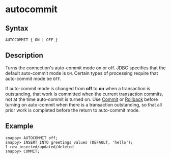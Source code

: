 # autocommit

## Syntax

```no-highlight
AUTOCOMMIT { ON | OFF }
```

<a id="description"></a>
## Description

Turns the connection's auto-commit mode on or off. JDBC specifies that the default auto-commit mode is `ON`. Certain types of processing require that auto-commit mode be `OFF`.

If auto-commit mode is changed from **off** to **on** when a transaction is outstanding, that work is committed when the current transaction commits, not at the time auto-commit is turned on. Use [Commit](commit.md) or [Rollback](rollback.md) before turning on auto-commit when there is a transaction outstanding, so that all prior work is completed before the return to auto-commit mode.

## Example

```no-highlight
snappy> AUTOCOMMIT off;
snappy> INSERT INTO greetings values (DEFAULT, 'hello');
1 row inserted/updated/deleted
snappy> COMMIT;
```
